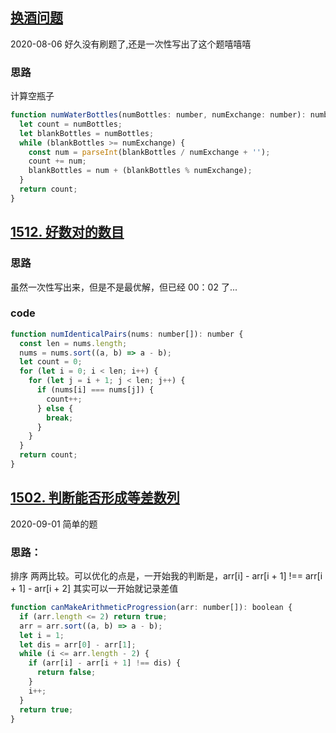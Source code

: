 ## [换酒问题](https://leetcode-cn.com/problems/water-bottles/)

2020-08-06
好久没有刷题了,还是一次性写出了这个题嘻嘻嘻

### 思路

计算空瓶子

```js
function numWaterBottles(numBottles: number, numExchange: number): number {
  let count = numBottles;
  let blankBottles = numBottles;
  while (blankBottles >= numExchange) {
    const num = parseInt(blankBottles / numExchange + '');
    count += num;
    blankBottles = num + (blankBottles % numExchange);
  }
  return count;
}
```

## [1512. 好数对的数目](https://leetcode-cn.com/problems/number-of-good-pairs/)

### 思路

虽然一次性写出来，但是不是最优解，但已经 00：02 了...

### code

```js
function numIdenticalPairs(nums: number[]): number {
  const len = nums.length;
  nums = nums.sort((a, b) => a - b);
  let count = 0;
  for (let i = 0; i < len; i++) {
    for (let j = i + 1; j < len; j++) {
      if (nums[i] === nums[j]) {
        count++;
      } else {
        break;
      }
    }
  }
  return count;
}
```

## [1502. 判断能否形成等差数列](https://leetcode-cn.com/problems/can-make-arithmetic-progression-from-sequence/)
2020-09-01
简单的题

### 思路：

排序 两两比较。可以优化的点是，一开始我的判断是，arr[i] - arr[i + 1] !== arr[i + 1] - arr[i + 2] 其实可以一开始就记录差值

```js
function canMakeArithmeticProgression(arr: number[]): boolean {
  if (arr.length <= 2) return true;
  arr = arr.sort((a, b) => a - b);
  let i = 1;
  let dis = arr[0] - arr[1];
  while (i <= arr.length - 2) {
    if (arr[i] - arr[i + 1] !== dis) {
      return false;
    }
    i++;
  }
  return true;
}
```
